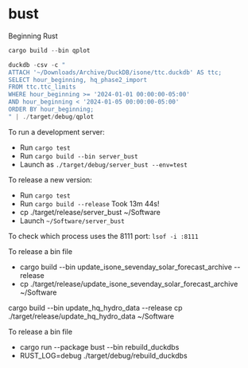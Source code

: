 # bust
Beginning Rust

```rust
cargo build --bin qplot

duckdb -csv -c "
ATTACH '~/Downloads/Archive/DuckDB/isone/ttc.duckdb' AS ttc;
SELECT hour_beginning, hq_phase2_import
FROM ttc.ttc_limits 
WHERE hour_beginning >= '2024-01-01 00:00:00-05:00'
AND hour_beginning < '2024-01-05 00:00:00-05:00'
ORDER BY hour_beginning;
" | ./target/debug/qplot 
```



 To run a development server:
 * Run `cargo test`
 * Run `cargo build --bin server_bust`
 * Launch as `./target/debug/server_bust --env=test`

To release a new version:
 * Run `cargo test`
 * Run `cargo build --release`  Took 13m 44s!
 * cp ./target/release/server_bust ~/Software
 * Launch `~/Software/server_bust` 


To check which process uses the 8111 port:
`lsof -i :8111`


To release a bin file
* cargo build --bin update_isone_sevenday_solar_forecast_archive --release 
* cp ./target/release/update_isone_sevenday_solar_forecast_archive ~/Software

cargo build --bin update_hq_hydro_data --release 
cp ./target/release/update_hq_hydro_data ~/Software


To release a bin file
* cargo run --package bust --bin rebuild_duckdbs
* RUST_LOG=debug ./target/debug/rebuild_duckdbs

